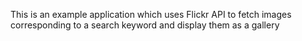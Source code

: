 This is an example application which uses Flickr API to fetch images corresponding to a search keyword and display them as a gallery

